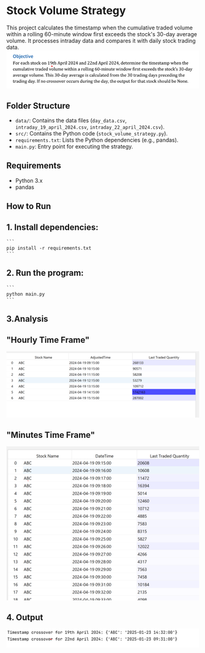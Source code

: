 # Stock Volume Strategy

This project calculates the timestamp when the cumulative traded volume within a rolling 60-minute window first exceeds the stock's 30-day average volume. It processes intraday data and compares it with daily stock trading data.
![img.png](img.png)
## Folder Structure

- `data/`: Contains the data files (`day_data.csv`, `intraday_19_april_2024.csv`, `intraday_22_april_2024.csv`).
- `src/`: Contains the Python code (`stock_volume_strategy.py`).
- `requirements.txt`: Lists the Python dependencies (e.g., pandas).
- `main.py`: Entry point for executing the strategy.

## Requirements

- Python 3.x
- pandas

## How to Run

## 1. Install dependencies:
    ```
    pip install -r requirements.txt
    ```

## 2. Run the program:
    ```
    python main.py
    ```
   
## 3.Analysis
      
   ## "Hourly Time Frame"
   ![img_1.png](img_1.png)
      
   ## "Minutes Time Frame"
   ![img_2.png](img_2.png)
   
## 4. Output

![img_3.png](img_3.png)